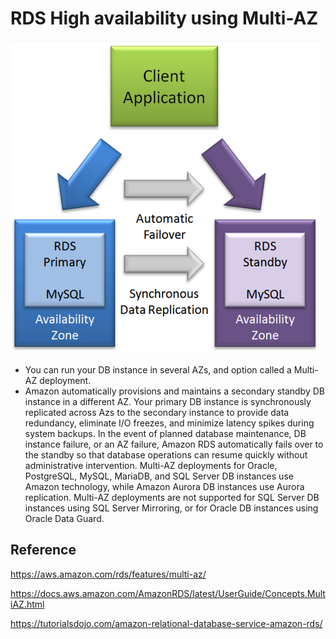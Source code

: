 # RDS High availability using Multi-AZ


![Alt text](images/rds-failover.png)

- You can run your DB instance in several AZs, and option called a Multi-AZ deployment.
- Amazon automatically provisions and maintains a secondary standby DB instance in a different AZ.  Your primary DB instance is synchronously replicated across Azs to the secondary instance to provide data redundancy, eliminate I/O freezes, and minimize latency spikes during system backups.  In the event of planned database maintenance, DB instance failure, or an AZ failure, Amazon RDS automatically fails over to the standby so that database operations can resume quickly without administrative intervention.  Multi-AZ deployments for Oracle, PostgreSQL, MySQL, MariaDB, and SQL Server DB instances use Amazon technology, while Amazon Aurora DB instances use Aurora replication.  Multi-AZ deployments are not supported for SQL Server DB instances using SQL Server Mirroring, or for Oracle DB instances using Oracle Data Guard.

## Reference

https://aws.amazon.com/rds/features/multi-az/

https://docs.aws.amazon.com/AmazonRDS/latest/UserGuide/Concepts.MultiAZ.html

https://tutorialsdojo.com/amazon-relational-database-service-amazon-rds/
